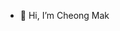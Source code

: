 - 👋 Hi, I’m Cheong Mak
<!--
- 👀 I’m interested in ...
- 🌱 I’m currently learning ...
- 💞️ I’m looking to collaborate on ...
- 📫 How to reach me ...
-->

<!---
cheongmakuk/cheongmakuk is a ✨ special ✨ repository because its `README.md` (this file) appears on your GitHub profile.
You can click the Preview link to take a look at your changes.
--->

